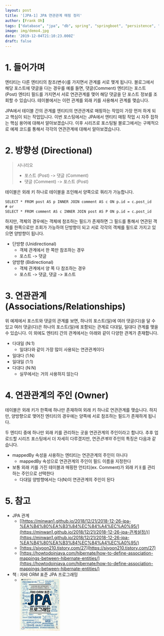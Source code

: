 ```yaml
---
layout: post
title: '[JPA-1] JPA 연관관계 매핑 정리'
author: [Frank Oh]
tags: ["database", "jpa", "db", spring", "springboot", "persistence", "ManyToMany", "ManyToOne", "OneToMany", "OneToOne", "mapping", "데이터베이스", "스프링", "스프링부트", 연관관계", "단방향", "양방향", "다대다", "다대일", "일대다", "일대일"]
image: img/demo4.jpg
date: '2019-12-04T21:10:23.000Z'
draft: false
---
```


# 1. 들어가며

엔티티는 다른 엔티티의 참조(변수)를 가지면서 관계를 서로 맺게 됩니다. 블로그에서 해당 포스트에 댓글을 다는 경우를 예를 들면, 댓글(Comment) 엔티티는 포스트 (Post) 엔티티 필드를 가지면서 서로 연관관계를 맺어 해당 댓글을 단 포스트 정보를 조회할 수 있습니다. 테이블에서는 이런 관계를 외래 키를 사용해서 관계를 맺습니다. 

JPA에서 테이블 간의 관계를 엔티티의 연관관계로 매핑하는 작업이 가장 먼저 하게 되고 핵심이 되는 작업입니다. 이번 포스팅에서는 JPA에서 엔티티 매핑 작업 시 자주 접하는 핵심 용어에 대해서 알아보겠습니다. 이후 시리즈로 포스팅될 블로그에서는 구체적으로 예제 코드를 통해서 각각의 연관관계에 대해서 알아보겠습니다. 

# 2. 방향성 (Directional)

> 시나리오
>
> - 포스트 (Post) -> 댓글 (Comment)
> - 댓글 (Comment) -> 포스트 (Post)

테이블은 외래 키 하나로 테이블을 조인해서 양쪽으로 쿼리가 가능합니다. 

```mysql
SELECT * FROM post AS p INNER JOIN comment AS c ON p.id = c.post_id
# or
SELECT * FROM comment AS c INNER JOIN post AS P ON p.id = c.post_id

```

하지만, 객체의 경우에는 객체에 참조하는 필드가 존재하면 그 필드를 통해서 연관된 객체를 한쪽으로만 조회가 가능하여 단방향이 되고 서로 각각의 객체를 필드로 가지고 있으면 양방향이 됩니다. 

- 단방향 (Unidirectional)
  - 객체 관계에서 한 쪽만 참조하는 경우
  - 포스트 -> 댓글
- 양방향 (Bidirectional)
  - 객체 관계에서 양 쪽 다 참조하는 경우
  - 포스트 -> 댓글, 댓글 -> 포스트

# 3. 연관관계 (Associations/Relationships)

위 예제에서 포스트와 댓글의 관계를 보면, 하나의 포스트(일)에 여러 댓글(다)을 달 수 있고 여러 댓글(다)은 하나의 포스트(일)에 포함되는 관계로 다대일, 일대다 관계를 맺을 수 있습니다. 이 외에도 엔티티 간의 관계에서는 아래와 같이 다양한 관계가 존재합니다. 


* 다대일 (N:1)
  * 일대다와 같이 가장 많이 사용되는 연관관계이다
* 일대다 (1:N)
* 일대일 (1:1)
* 다대다 (N:N)
  * 실무에서는 거의 사용하지 않는다

# 4. 연관관계의 주인 (Owner)

테이블은 외래 키가 한쪽에 하나만 존재하여 외래 키 하나로 연관관계를 맺습니다. 하지만, 양방향으로 맺어진 엔티티의 경우에는 양쪽에 서로 참조하는 필드가 존재하게 됩니다. 

두 엔티티 중에 하나만 외래 키를 관리하는 곳을 연관관계의 주인이라고 합니다. 추후 업로드할 시리즈 포스팅에서 더 자세히 다루겠지만, 연관*관계의* 주인의 특징은 다음과 같습니다. 

- mappedBy 속성을 사용하는 엔티티는 연관관계의 주인이 아니다
  - mappedBy 속성으로 연관관계의 주인이 필드 이름을 지정한다
- 보통 외래 키를 가진 테이블과 매핑한 언티티(ex. Comment)가 외래 키ㅐ를 관리하는 주인으로 선택한다
  - 다대일 양방향에서는 다(N)이 연관관계의 주인이 된다

# 5. 참고

- JPA 관계
  - [[https://minwan1.github.io/2018/12/21/2018-12-26-jpa-%EA%B4%80%EA%B3%84%EC%84%A4%EC%A0%95/](https://minwan1.github.io/2018/12/21/2018-12-26-jpa-관계설정/)](https://minwan1.github.io/2018/12/21/2018-12-26-jpa-%EA%B4%80%EA%B3%84%EC%84%A4%EC%A0%95/)
  - [https://siyoon210.tistory.com/27](https://siyoon210.tistory.com/27)
  - [https://howtodoinjava.com/hibernate/how-to-define-association-mappings-between-hibernate-entities/](https://howtodoinjava.com/hibernate/how-to-define-association-mappings-between-hibernate-entities/)
- 책 : 자바 ORM 표준 JPA 프로그래밍
  - <a href="http://www.yes24.com/Product/Goods/19040233?scode=032&OzSrank=1"><img src="images/JPA-연관관계-매핑-정리/JPA_book.jpeg" align="left" alt="자바 ORM 표준 JPA 프로그래밍" style="zoom:33%;" /></a>
